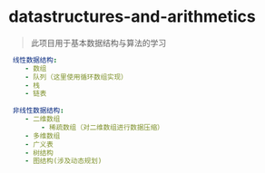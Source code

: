 # datastructures-and-arithmetics
> 此项目用于基本数据结构与算法的学习

```yaml
 线性数据结构:
    - 数组
    - 队列（这里使用循环数组实现）
    - 栈
    - 链表
    
 非线性数据结构:
    - 二维数组 
      	- 稀疏数组（对二维数组进行数据压缩）
    - 多维数组
    - 广义表
    - 树结构
    - 图结构(涉及动态规划)

```
